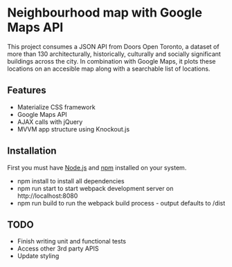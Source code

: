 # Neighbourhood map with Google Maps API

This project consumes a JSON API from Doors Open Toronto, a dataset of more than  130 architecturally, historically, culturally and socially significant buildings across the city. In combination with Google Maps, it plots these locations on an accesible map along with a searchable list of locations.

## Features

* Materialize CSS framework
* Google Maps API
* AJAX calls with jQuery
* MVVM app structure using Knockout.js

## Installation

First you must have [Node.js](https://nodejs.org/en/download/) and [npm](http://blog.npmjs.org/post/85484771375/how-to-install-npm) installed on your system.

* npm install to install all dependencies
* npm run start to start webpack development server on http://localhost:8080
* npm run build to run the webpack build process - output defaults to /dist

## TODO

* Finish writing unit and functional tests
* Access other 3rd party APIS
* Update styling

